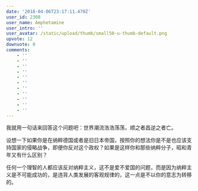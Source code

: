 ```yaml
---
date: '2018-04-06T23:17:11.470Z'
user_id: 2308
user_name: Amphetamine
user_intro: ''
user_avatar: /static/upload/thumb/small50-u-thumb-default.png
upvote: 12
downvote: 0
comments:
    - ''
    - ''
    - ''
    - ''
    - ''
    - ''
    - ''
    - ''
    - ''
    - ''
    - ''
---
```


我就用一句话来回答这个问题吧：<span style="">世界潮流浩浩荡荡，顺之者昌逆之者亡。</span>

设想一下如果你是在纳粹德国或者是旧日本帝国，按照你的想法你是不是也应该支持国家的侵略战争，即便你反对这个政权？如果是这样你和那些纳粹分子，昭和青年又有什么区别？

任何一个理智的人都应该反对纳粹主义，这不是爱不爱国的问题，而是因为纳粹主义是不可能成功的，是违背人类发展的客观规律的，这一点是不以你的意志为转移的。
